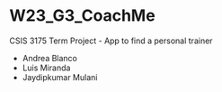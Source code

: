 # W23_G3_CoachMe
CSIS 3175 Term Project - App to find a personal trainer 

- Andrea Blanco
- Luis Miranda
- Jaydipkumar Mulani
